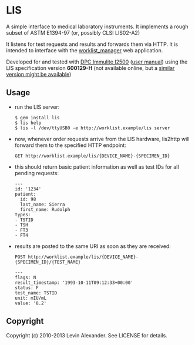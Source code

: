 # LIS

A simple interface to medical laboratory instruments. It implements a rough subset of ASTM E1394-97 (or, possibly CLSI LIS02-A2)

It listens for test requests and results and forwards them via HTTP.  It is intended to interface with the [worklist_manager](http://github.com/levinalex/worklist_manager) web application.


Developed for and tested with [DPC Immulite I2500][immulite] ([user manual][manual]) using the LIS specification version **600129-H** (not available online, but a [similar version might be
available][spec])

[immulite]: http://www.google.com/search?q=dpc+immulite+I2500
[manual]: http://sky2.ch/Doc/I2500.pdf
[spec]: http://www.google.com/search?q=dpc+lis+immulite+2000+filetype:pdf


## Usage

* run the LIS server:

    ```
    $ gem install lis
    $ lis help
    $ lis -l /dev/ttyUSB0 -e http://worklist.example/lis server
    ```

* now, whenever order requests arrive from the LIS hardware, lis2http will forward them to the specified HTTP endpoint:

    ```
    GET http://worklist.example/lis/{DEVICE_NAME}-{SPECIMEN_ID}
    ```

* this should return basic patient information as well as test IDs for all pending requests:

    ```
    ---
    id: '1234'
    patient:
      id: 98
      last_name: Sierra
      first_name: Rudolph
    types:
    - TSTID
    - TSH
    - FT3
    - FT4
    ```

* results are posted to the same URI as soon as they are received:

    ```
    POST http://worklist.example/lis/{DEVICE_NAME}-{SPECIMEN_ID}/{TEST_NAME}

    ---
    flags: N
    result_timestamp: '1993-10-11T09:12:33+00:00'
    status: F
    test_name: TSTID
    unit: mIU/mL
    value: '8.2'
    ```

## Copyright

Copyright (c) 2010-2013 Levin Alexander. See LICENSE for details.
